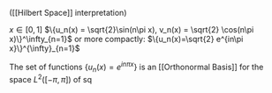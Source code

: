 ([[Hilbert Space]] interpretation)

$x \in [0,1]$ $\{u_n(x) = \sqrt{2}\sin(n\pi x), v_n(x) = \sqrt{2} \cos(n\pi x)\}^\infty_{n=1}$ or more compactly: $\{u_n(x)=\sqrt{2} e^{in\pi x}\}^{\infty}_{n=1}$

The set of functions $\{u_n(x)= e^{in\pi x}\}$ is an [[Orthonormal Basis]] for the space $L^2([-\pi,\pi])$ of sq
